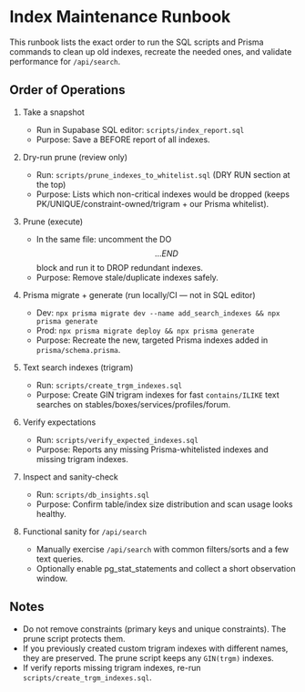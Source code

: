 # Index Maintenance Runbook

This runbook lists the exact order to run the SQL scripts and Prisma commands to clean up old indexes, recreate the needed ones, and validate performance for `/api/search`.

## Order of Operations

1) Take a snapshot
   - Run in Supabase SQL editor: `scripts/index_report.sql`
   - Purpose: Save a BEFORE report of all indexes.

2) Dry-run prune (review only)
   - Run: `scripts/prune_indexes_to_whitelist.sql` (DRY RUN section at the top)
   - Purpose: Lists which non-critical indexes would be dropped (keeps PK/UNIQUE/constraint-owned/trigram + our Prisma whitelist).

3) Prune (execute)
   - In the same file: uncomment the DO $$ ... END $$ block and run it to DROP redundant indexes.
   - Purpose: Remove stale/duplicate indexes safely.

4) Prisma migrate + generate (run locally/CI — not in SQL editor)
   - Dev: `npx prisma migrate dev --name add_search_indexes && npx prisma generate`
   - Prod: `npx prisma migrate deploy && npx prisma generate`
   - Purpose: Recreate the new, targeted Prisma indexes added in `prisma/schema.prisma`.

5) Text search indexes (trigram)
   - Run: `scripts/create_trgm_indexes.sql`
   - Purpose: Create GIN trigram indexes for fast `contains/ILIKE` text searches on stables/boxes/services/profiles/forum.

6) Verify expectations
   - Run: `scripts/verify_expected_indexes.sql`
   - Purpose: Reports any missing Prisma-whitelisted indexes and missing trigram indexes.

7) Inspect and sanity-check
   - Run: `scripts/db_insights.sql`
   - Purpose: Confirm table/index size distribution and scan usage looks healthy.

8) Functional sanity for `/api/search`
   - Manually exercise `/api/search` with common filters/sorts and a few text queries.
   - Optionally enable pg_stat_statements and collect a short observation window.

## Notes

- Do not remove constraints (primary keys and unique constraints). The prune script protects them.
- If you previously created custom trigram indexes with different names, they are preserved. The prune script keeps any `GIN(trgm)` indexes.
- If verify reports missing trigram indexes, re-run `scripts/create_trgm_indexes.sql`.

